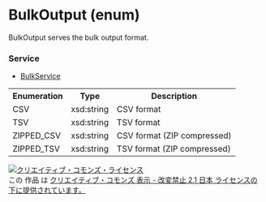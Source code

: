 # BulkOutput (enum)
BulkOutput serves the bulk output format.

### Service
+ [BulkService](../services/BulkService.md)

<table>
 <tr>
  <th>Enumeration </th>
  <th>Type</th>
  <th>Description</th>
 <tr>
  <td>CSV</td>
  <td>xsd:string</td>
  <td>CSV format</td>
 </tr>
 <tr>
  <td>TSV</td>
  <td>xsd:string</td>
  <td>TSV format</td>
 </tr>
 <tr>
  <td>ZIPPED_CSV</td>
  <td>xsd:string</td>
  <td>CSV format (ZIP compressed)</td>
 </tr>
 <tr>
  <td>ZIPPED_TSV</td>
  <td>xsd:string</td>
  <td>TSV format (ZIP compressed)</td>
 </tr>
</table>

<a rel="license" href="http://creativecommons.org/licenses/by-nd/2.1/jp/"><img alt="クリエイティブ・コモンズ・ライセンス" style="border-width:0" src="https://i.creativecommons.org/l/by-nd/2.1/jp/88x31.png" /></a><br />この 作品 は <a rel="license" href="http://creativecommons.org/licenses/by-nd/2.1/jp/">クリエイティブ・コモンズ 表示 - 改変禁止 2.1 日本 ライセンスの下に提供されています。</a>
